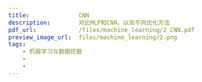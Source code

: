 ```yaml
---
title:              CNN
description:        对比MLP和CNN，以及不同优化方法
pdf_url:            /files/machine_learning/2_CNN.pdf
preview_image_url:  files/machine_learning/2.png
tags:
    - 机器学习与数据挖掘
    - 
    - 
---
```


